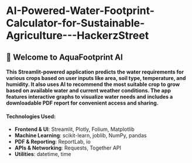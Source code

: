 # AI-Powered-Water-Footprint-Calculator-for-Sustainable-Agriculture---HackerzStreet

## 🌱 Welcome to AquaFootprint AI

#### This Streamlit-powered application predicts the water requirements for various crops based on user inputs like area, soil type, temperature, and humidity. It also uses AI to recommend the most suitable crop to grow based on available water and current weather conditions. The app features interactive graphs to visualize water needs and includes a downloadable PDF report for convenient access and sharing.

#### Technologies Used:
- **Frontend & UI**: Streamlit, Plotly, Folium, Matplotlib
- **Machine Learning**: scikit-learn, joblib, NumPy, pandas
- **PDF & Reporting**: ReportLab, io
- **APIs & Networking**: Requests, Together API
- **Utilities**: datetime, time
